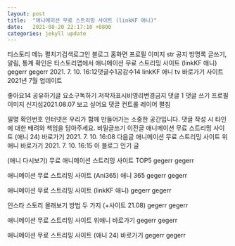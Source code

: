 ```yaml
---
layout: post
title:  "애니메이션 무료 스트리밍 사이트 (linkKF 애니)"
date:   2021-08-20 22:17:10 +0800
categories: jekyll update
---
```

티스토리 메뉴 펼치기검색로그인
블로그 홈화면
프로필 이미지
str
공지
방명록
글쓰기, 알림, 통계 확인은 티스토리앱에서
애니메이션 무료 스트리밍 사이트 (linkKF 애니)
gegerr gegerr
2021. 7. 10. 16:12댓글수1공감수14
linkKF 애니 tv 바로가기 사이트
2021년 7월 업데이트



좋아요14
공유하기글 요소구독하기
저작자표시비영리변경금지
댓글 1
댓글 쓰기
프로필 이미지
신지섭2021.08.07
보고 싶어요
댓글 컨트롤 레이어 펼침

필명
확인번호
인터넷은 우리가 함께 만들어가는 소중한 공간입니다. 댓글 작성 시 타인에 대한 배려와 책임을 담아주세요.
비밀글쓰기
이전글
애니메이션 무료 스트리밍 사이트 (애니 24) 바로가기
2021. 7. 10. 16:08
다음글
애니메이션 무료 스트리밍 사이트 위애니 바로가기
2021. 7. 10. 16:15
이 블로그 인기 글

(애니 다시보기) 무료 애니메이션 스트리밍 사이트 TOP5
gegerr gegerr

애니메이션 무료 스트리밍 사이트 (Ani365) 애니 365
gegerr gegerr

애니메이션 무료 스트리밍 사이트 (linkKF 애니)
gegerr gegerr

인스타 스토리 몰래보기 방법 두 가지 (+사이트 21.08)
gegerr gegerr

애니메이션 무료 스트리밍 사이트 위애니 바로가기
gegerr gegerr

애니메이션 무료 스트리밍 사이트 (애니 24) 바로가기
gegerr gegerr